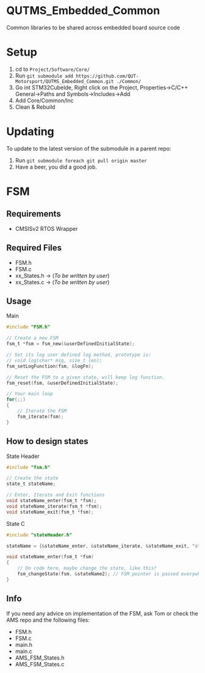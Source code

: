 # QUTMS_Embedded_Common
Common libraries to be shared across embedded board source code

# Setup
1. cd to `Project/Software/Core/`
2. Run `git submodule add https://github.com/QUT-Motorsport/QUTMS_Embedded_Common.git ./Common/`
3. Go int STM32CubeIde, Right click on the Project, Properties->C/C++ General->Paths and Symbols->Includes->Add
4. Add Core/Common/Inc
5. Clean & Rebuild

# Updating
To update to the latest version of the submodule in a parent repo:
1. Run `git submodule foreach git pull origin master`
2. Have a beer, you did a good job.

# FSM
## Requirements
* CMSISv2 RTOS Wrapper

## Required Files
* FSM.h 
* FSM.c
* xx_States.h -> (_To be written by user_)
* xx_States.c  -> (_To be written by user_)

## Usage
Main
```c
#include "FSM.h"

// Create a new FSM
fsm_t *fsm = fsm_new(&userDefinedInitialState);

// Set its log user defined log method, prototype is:
// void log(char* msg, size_t len);
fsm_setLogFunction(fsm, &logFn);

// Reset the FSM to a given state, will keep log function.
fsm_reset(fsm, &userDefinedInitialState);

// Your main loop
for(;;)
{
	// Iterate the FSM
	fsm_iterate(fsm);
}
```

## How to design states
State Header
```c
#include "fsm.h"

// Create the state
state_t stateName;

// Enter, Iterate and Exit functions
void stateName_enter(fsm_t *fsm);
void stateName_iterate(fsm_t *fsm);
void stateName_exit(fsm_t *fsm);
```

State C
```c
#include "stateHeader.h"

stateName = {&stateName_enter, &stateName_iterate, &stateName_exit, "stateName_s"};

void stateName_enter(fsm_t *fsm)
{
	// Do code here, maybe change the state, like this?
	fsm_changeState(fsm, &stateName2); // FSM pointer is passed everywhere.
}
```

## Info
If you need any advice on implementation of the FSM, ask Tom or check the AMS repo and the following files:
* FSM.h
* FSM.c
* main.h
* main.c
* AMS_FSM_States.h
* AMS_FSM_States.c
